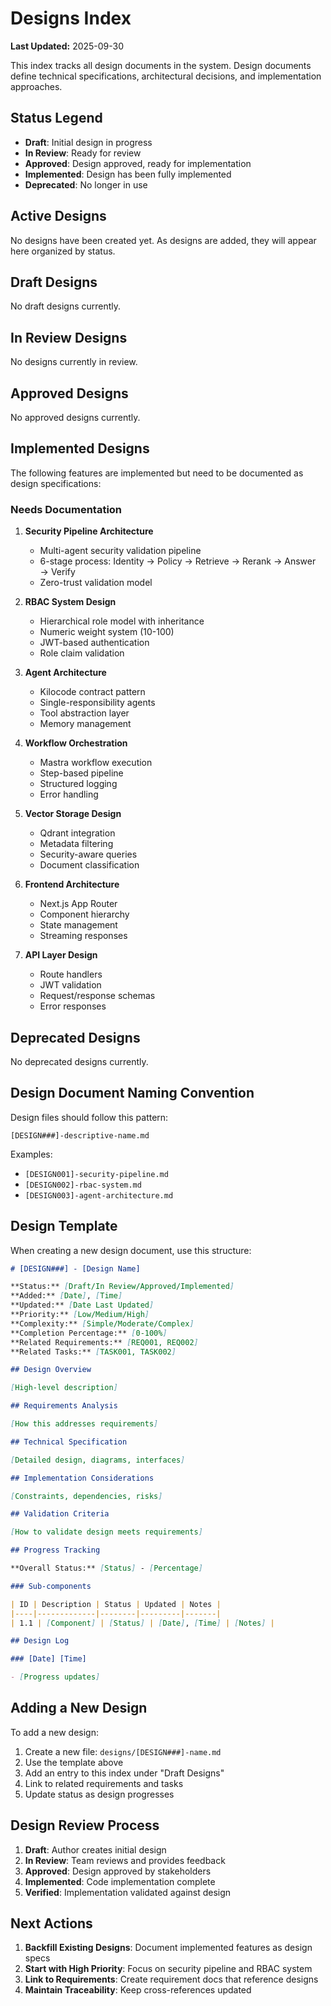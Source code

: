 # Designs Index

**Last Updated:** 2025-09-30

This index tracks all design documents in the system. Design documents define technical specifications, architectural decisions, and implementation approaches.

## Status Legend

- **Draft**: Initial design in progress
- **In Review**: Ready for review
- **Approved**: Design approved, ready for implementation
- **Implemented**: Design has been fully implemented
- **Deprecated**: No longer in use

## Active Designs

No designs have been created yet. As designs are added, they will appear here organized by status.

## Draft Designs

No draft designs currently.

## In Review Designs

No designs currently in review.

## Approved Designs

No approved designs currently.

## Implemented Designs

The following features are implemented but need to be documented as design specifications:

### Needs Documentation

1. **Security Pipeline Architecture**
   - Multi-agent security validation pipeline
   - 6-stage process: Identity → Policy → Retrieve → Rerank → Answer → Verify
   - Zero-trust validation model

2. **RBAC System Design**
   - Hierarchical role model with inheritance
   - Numeric weight system (10-100)
   - JWT-based authentication
   - Role claim validation

3. **Agent Architecture**
   - Kilocode contract pattern
   - Single-responsibility agents
   - Tool abstraction layer
   - Memory management

4. **Workflow Orchestration**
   - Mastra workflow execution
   - Step-based pipeline
   - Structured logging
   - Error handling

5. **Vector Storage Design**
   - Qdrant integration
   - Metadata filtering
   - Security-aware queries
   - Document classification

6. **Frontend Architecture**
   - Next.js App Router
   - Component hierarchy
   - State management
   - Streaming responses

7. **API Layer Design**
   - Route handlers
   - JWT validation
   - Request/response schemas
   - Error responses

## Deprecated Designs

No deprecated designs currently.

## Design Document Naming Convention

Design files should follow this pattern:

```
[DESIGN###]-descriptive-name.md
```

Examples:

- `[DESIGN001]-security-pipeline.md`
- `[DESIGN002]-rbac-system.md`
- `[DESIGN003]-agent-architecture.md`

## Design Template

When creating a new design document, use this structure:

```markdown
# [DESIGN###] - [Design Name]

**Status:** [Draft/In Review/Approved/Implemented]
**Added:** [Date], [Time]
**Updated:** [Date Last Updated]
**Priority:** [Low/Medium/High]
**Complexity:** [Simple/Moderate/Complex]
**Completion Percentage:** [0-100%]
**Related Requirements:** [REQ001, REQ002]
**Related Tasks:** [TASK001, TASK002]

## Design Overview

[High-level description]

## Requirements Analysis

[How this addresses requirements]

## Technical Specification

[Detailed design, diagrams, interfaces]

## Implementation Considerations

[Constraints, dependencies, risks]

## Validation Criteria

[How to validate design meets requirements]

## Progress Tracking

**Overall Status:** [Status] - [Percentage]

### Sub-components

| ID | Description | Status | Updated | Notes |
|----|-------------|--------|---------|-------|
| 1.1 | [Component] | [Status] | [Date], [Time] | [Notes] |

## Design Log

### [Date] [Time]

- [Progress updates]
```

## Adding a New Design

To add a new design:

1. Create a new file: `designs/[DESIGN###]-name.md`
2. Use the template above
3. Add an entry to this index under "Draft Designs"
4. Link to related requirements and tasks
5. Update status as design progresses

## Design Review Process

1. **Draft**: Author creates initial design
2. **In Review**: Team reviews and provides feedback
3. **Approved**: Design approved by stakeholders
4. **Implemented**: Code implementation complete
5. **Verified**: Implementation validated against design

## Next Actions

1. **Backfill Existing Designs**: Document implemented features as design specs
2. **Start with High Priority**: Focus on security pipeline and RBAC system
3. **Link to Requirements**: Create requirement docs that reference designs
4. **Maintain Traceability**: Keep cross-references updated
